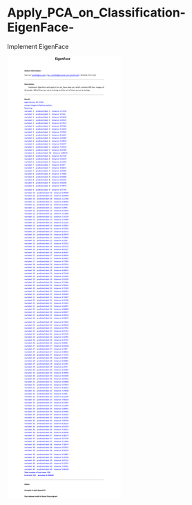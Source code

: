 # Apply_PCA_on_Classification-EigenFace-
Implement EigenFace

![](https://github.com/TianYe2017/Apply_PCA_on_Classification-EigenFace-/blob/master/EigenFace/EigenFace/Description.png)
